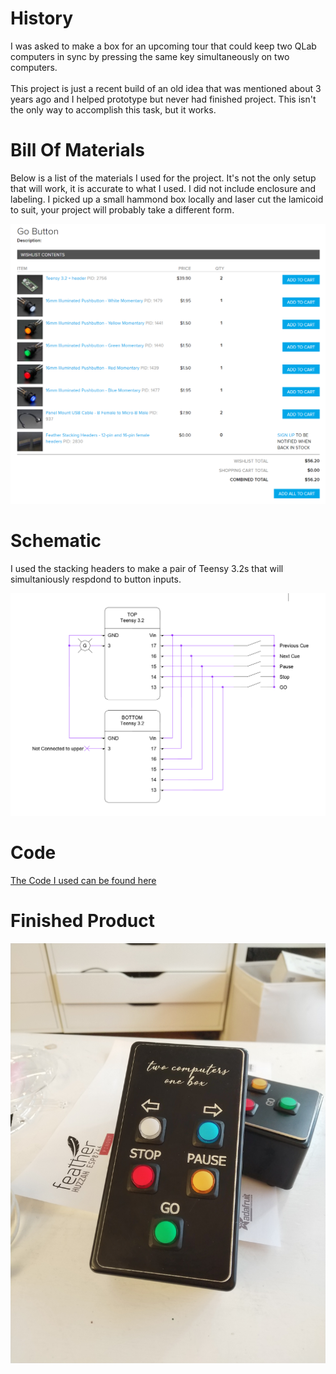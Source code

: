 <h1>History</h1>

I was asked to make a box for an upcoming tour that could keep two QLab computers in sync by pressing the same key simultaneously on two computers.
<br><BR>
This project is just a recent build of an old idea that was mentioned about 3 years ago and I helped prototype but never had  finished project. This isn't the only way to accomplish this task, but it works. 
  <h1> Bill Of Materials </h1>

Below is a list of the materials I used for the project. It's not the only setup that will work, it is accurate to what I used. I did not include enclosure and labeling. I picked up a small hammond box locally and laser cut the lamicoid to suit, your project will probably take a different form. 
  
  ![here comes the bom](https://github.com/mc2880/twocomputers/blob/master/bom.PNG)
  
  
  <h1>Schematic</h1>
  
  I used the stacking headers to make a pair of Teensy 3.2s that will simultaniously respdond to button inputs. 
  
![a schematic !](https://github.com/mc2880/twocomputers/blob/master/schematic.PNG)


<h1>Code</h1>

[The Code I used can be found here](https://github.com/mc2880/twocomputers/blob/master/qlab_button_thingy.ino)


  <h1>Finished Product</h1>
  
  ![looky look](https://github.com/mc2880/twocomputers/blob/master/finished%20project%20-%20face.jpg)
